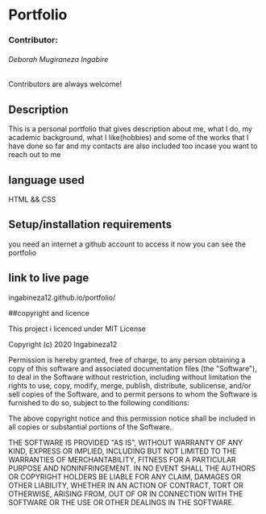# Portfolio

### Contributor:
###### Deborah Mugiraneza Ingabire

Contributors are always welcome!

## Description
This is a personal portfolio that gives description about me, what I do, my academic background, what I like(hobbies) and some of the works that I have done so far and my contacts are also included too incase you want to reach out to me

## language used
HTML && CSS

## Setup/installation requirements
you need an internet
a github account to access it
now you can see the portfolio

## link to live page 
ingabineza12.github.io/portfolio/

##copyright and licence

This project i licenced under MIT License

Copyright (c) 2020 Ingabineza12

Permission is hereby granted, free of charge, to any person obtaining a copy
of this software and associated documentation files (the "Software"), to deal
in the Software without restriction, including without limitation the rights
to use, copy, modify, merge, publish, distribute, sublicense, and/or sell
copies of the Software, and to permit persons to whom the Software is
furnished to do so, subject to the following conditions:

The above copyright notice and this permission notice shall be included in all
copies or substantial portions of the Software.

THE SOFTWARE IS PROVIDED "AS IS", WITHOUT WARRANTY OF ANY KIND, EXPRESS OR
IMPLIED, INCLUDING BUT NOT LIMITED TO THE WARRANTIES OF MERCHANTABILITY,
FITNESS FOR A PARTICULAR PURPOSE AND NONINFRINGEMENT. IN NO EVENT SHALL THE
AUTHORS OR COPYRIGHT HOLDERS BE LIABLE FOR ANY CLAIM, DAMAGES OR OTHER
LIABILITY, WHETHER IN AN ACTION OF CONTRACT, TORT OR OTHERWISE, ARISING FROM,
OUT OF OR IN CONNECTION WITH THE SOFTWARE OR THE USE OR OTHER DEALINGS IN THE
SOFTWARE.

